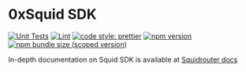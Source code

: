 # 0xSquid SDK

[![Unit Tests](https://github.com/0xsquid/squid-sdk/workflows/Unit%20Tests/badge.svg)](https://github.com/0xsquid/squid-sdk/actions?query=workflow%3A%22Unit+Tests%22)
[![Lint](https://github.com/0xsquid/squid-sdk//workflows/Lint/badge.svg)](https://github.com/0xsquid/squid-sdk/actions?query=workflow%3ALint)
[![code style: prettier](https://img.shields.io/badge/code_style-prettier-ff69b4.svg?style=flat-square)](https://github.com/prettier/prettier)
[![npm version](https://img.shields.io/npm/v/@0xsquid/sdk/latest.svg)](https://www.npmjs.com/package/@0xsquid/sdk/v/latest)
[![npm bundle size (scoped version)](https://img.shields.io/bundlephobia/minzip/@0xsquid/sdk/latest.svg)](https://bundlephobia.com/result?p=@0xsquid/sdk@latest)

In-depth documentation on Squid SDK is available at [Squidrouter docs](https://docs.squidrouter.com/sdk/installing-our-sdk)
